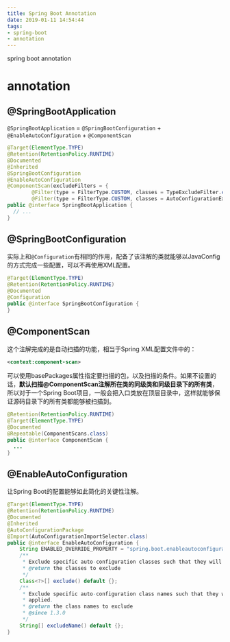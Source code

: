 ```yaml
---
title: Spring Boot Annotation
date: 2019-01-11 14:54:44
tags:
- spring-boot
- annotation
---
```

spring boot annotation
<!-- more -->

# annotation
## @SpringBootApplication
`@SpringBootApplication` = `@SpringBootConfiguration` + `@EnableAutoConfiguration` + `@ComponentScan`
```java
@Target(ElementType.TYPE)
@Retention(RetentionPolicy.RUNTIME)
@Documented
@Inherited
@SpringBootConfiguration
@EnableAutoConfiguration
@ComponentScan(excludeFilters = {
		@Filter(type = FilterType.CUSTOM, classes = TypeExcludeFilter.class),
		@Filter(type = FilterType.CUSTOM, classes = AutoConfigurationExcludeFilter.class) })
public @interface SpringBootApplication {
  // ...
}
```
## @SpringBootConfiguration
实际上和`@Configuration`有相同的作用，配备了该注解的类就能够以JavaConfig的方式完成一些配置，可以不再使用XML配置。
```java
@Target(ElementType.TYPE)
@Retention(RetentionPolicy.RUNTIME)
@Documented
@Configuration
public @interface SpringBootConfiguration {
}
```
## @ComponentScan
这个注解完成的是自动扫描的功能，相当于Spring XML配置文件中的：
```xml
<context:component-scan>
```
可以使用basePackages属性指定要扫描的包，以及扫描的条件。如果不设置的话，**默认扫描@ComponentScan注解所在类的同级类和同级目录下的所有类**，所以对于一个Spring Boot项目，一般会把入口类放在顶层目录中，这样就能够保证源码目录下的所有类都能够被扫描到。

```java
@Retention(RetentionPolicy.RUNTIME)
@Target(ElementType.TYPE)
@Documented
@Repeatable(ComponentScans.class)
public @interface ComponentScan {
  ...
}
```
## @EnableAutoConfiguration
让Spring Boot的配置能够如此简化的关键性注解。
```java
@Target(ElementType.TYPE)
@Retention(RetentionPolicy.RUNTIME)
@Documented
@Inherited
@AutoConfigurationPackage
@Import(AutoConfigurationImportSelector.class)
public @interface EnableAutoConfiguration {
	String ENABLED_OVERRIDE_PROPERTY = "spring.boot.enableautoconfiguration";
	/**
	 * Exclude specific auto-configuration classes such that they will never be applied.
	 * @return the classes to exclude
	 */
	Class<?>[] exclude() default {};
	/**
	 * Exclude specific auto-configuration class names such that they will never be
	 * applied.
	 * @return the class names to exclude
	 * @since 1.3.0
	 */
	String[] excludeName() default {};
}
```